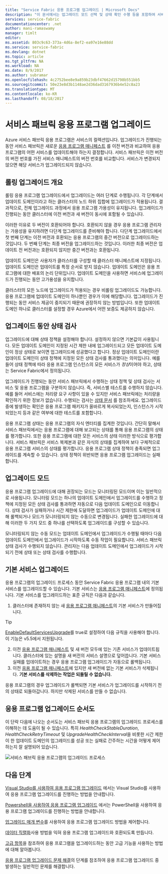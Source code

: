 ```yaml
---
title: "Service Fabric 응용 프로그램 업그레이드 | Microsoft Docs"
description: "이 문서에서는 업그레이드 모드 선택 및 상태 확인 수행 등을 포함하여 서비스 패브릭 응용 프로그램 업그레이드를 소개합니다."
services: service-fabric
documentationcenter: .net
author: mani-ramaswamy
manager: timlt
editor: 
ms.assetid: 803c9c63-373a-4d6a-8ef2-ea97e16e88dd
ms.service: service-fabric
ms.devlang: dotnet
ms.topic: article
ms.tgt_pltfrm: NA
ms.workload: NA
ms.date: 8/9/2017
ms.author: subramar
ms.openlocfilehash: 4c2752bee8e9a859b23dbf47662d15798b551bb5
ms.sourcegitcommit: 50e23e8d3b1148ae2d36dad3167936b4e52c8a23
ms.translationtype: MT
ms.contentlocale: ko-KR
ms.lasthandoff: 08/18/2017
---
```

# <a name="service-fabric-application-upgrade"></a>서비스 패브릭 응용 프로그램 업그레이드
Azure 서비스 패브릭 응용 프로그램은 서비스의 컬렉션입니다. 업그레이드가 진행되는 동안 서비스 패브릭은 새로운 [응용 프로그램 매니페스트](service-fabric-application-model.md#describe-an-application) 를 이전 버전과 비교하여 응용 프로그램의 어떤 서비스를 업데이트해야 하는지 결정합니다. 서비스 패브릭은 이전 버전의 버전 번호를 가진 서비스 매니페스트의 버전 번호를 비교합니다. 서비스가 변경되지 않으면 해당 서비스가 업그레이드되지 않습니다.

## <a name="rolling-upgrades-overview"></a>롤링 업그레이드 개요
롤링 응용 프로그램 업그레이드에서 업그레이드는 여러 단계로 수행됩니다. 각 단계에서 업데이트 도메인이라고 하는 클러스터의 노드 하위 집합에 업그레이드가 적용됩니다. 결과적으로, 전체 업그레이드 과정에서 응용 프로그램 가용성이 유지됩니다. 업그레이드가 진행되는 동안 클러스터에 이전 버전과 새 버전이 동시에 포함될 수 있습니다.

이러한 이유로 두 버전이 호환되어야 합니다. 호환되지 않을 경우 응용 프로그램 관리자는 가용성을 유지하려면 다단계 업그레이드를 준비해야 합니다. 다단계 업그레이드에서 첫 번째 단계는 이전 버전과 호환되는 응용 프로그램의 중간 버전으로 업그레이드하는 것입니다. 두 번째 단계는 최종 버전을 업그레이드하는 것입니다. 이러한 최종 버전은 업데이트 전 버전과는 호환되지 않지만 중간 버전과는 호환됩니다.

업데이트 도메인은 사용자가 클러스터를 구성할 때 클러스터 매니페스트에 지정됩니다. 업데이트 도메인은 업데이트를 특정 순서로 받지 않습니다. 업데이트 도메인은 응용 프로그램에 대한 배포의 논리 단위입니다. 업데이트 도메인을 사용하면 서비스에 업그레이드가 진행되는 동안 고가용성을 유지합니다.

클러스터의 모든 노드에 업그레이드가 적용되는 경우 비롤링 업그레이드도 가능합니다. 응용 프로그램에 업데이트 도메인이 하나뿐인 경우가 이에 해당합니다. 업그레이드가 진행되는 동안 서비스 제공이 중지되기 때문에 권장하지 않는 방법입니다. 또한 업데이트 도메인 하나로 클러스터를 설정할 경우 Azure에서 어떤 보증도 제공하지 않습니다.

## <a name="health-checks-during-upgrades"></a>업그레이드 동안 상태 검사
업그레이드에 대해 상태 정책을 설정해야 합니다. 설정하지 않으면 기본값이 사용됩니다. 모든 업데이트 도메인이 지정된 시간 제한 내에 업그레이드되고 모든 업데이트 도메인이 정상 상태로 보이면 업그레이드에 성공했다고 합니다.  정상 업데이트 도메인이란 업데이트 도메인이 상태 정책에 지정된 모든 상태 검사를 통과했다는 의미입니다. 예를 들어 상태 정책에 따라 응용 프로그램 인스턴스의 모든 서비스가 *정상*이어야 하고, 상태는 Service Fabric에서 정의됩니다.

업그레이드가 진행되는 동안 서비스 패브릭에서 수행하는 상태 정책 및 상태 검사는 서비스 및 응용 프로그램을 구분하지 않습니다. 즉, 서비스별 테스트를 수행하지 않습니다.  예를 들어 서비스에는 처리량 요구 사항이 있을 수 있지만 서비스 패브릭에는 처리량을 확인하기 위한 정보가 없습니다. 수행되는 검사는 [상태 문서](service-fabric-health-introduction.md) 를 참조하세요. 업그레이드 중에 발생하는 확인은 응용 프로그램 패키지가 올바르게 복사되었는지, 인스턴스가 시작되었는지 등과 같은 여부에 대한 테스트를 포함합니다.

응용 프로그램 상태는 응용 프로그램의 자식 엔터티를 집계한 것입니다. 간단히 말해서 서비스 패브릭에서는 응용 프로그램에 대해 보고되는 상태를 통해 응용 프로그램의 상태를 평가합니다. 또한 응용 프로그램에 대한 모든 서비스의 상태 이러한 방식으로 평가합니다. 서비스 패브릭은 서비스 복제본과 같은 자식의 상태를 집계하여 보다 구체적으로 응용 프로그램 서비스의 상태를 평가합니다. 응용 프로그램 상태 정책이 충족되면 업그레이드를 계속할 수 있습니다. 상태 정책이 위반되면 응용 프로그램 업그레이드는 실패합니다.

## <a name="upgrade-modes"></a>업그레이드 모드
응용 프로그램 업그레이드에 대해 권장되는 모드는 모니터링된 모드이며 이는 일반적으로 사용됩니다. 모니터링 모드는 하나의 업데이트 도메인에서 업그레이드를 수행하고 정책에 지정된 모든 상태 검사를 통과하면 자동으로 다음 업데이트 도메인으로 이동합니다.  상태 검사가 실패하거나 시간 제한에 도달하면 업그레이드가 업데이트 도메인에 대해 롤백되거나 모드가 모니터링되지 않는 수동으로 변경됩니다. 실패한 업그레이드에 대해 이러한 두 가지 모드 중 하나를 선택하도록 업그레이드를 구성할 수 있습니다. 

모니터링되지 않는 수동 모드는 업데이트 도메인에서 업그레이드가 수행될 때마다 다음 업데이트 도메인에서 업그레이드가 시작하도록 수동 작업이 필요합니다. 서비스 패브릭 상태 검사가 수행되지 않습니다. 관리자는 다음 업데이트 도메인에서 업그레이드가 시작되기 전에 상태 또는 상태 검사를 수행합니다.

## <a name="upgrade-default-services"></a>기본 서비스 업그레이드
응용 프로그램의 업그레이드 프로세스 동안 Service Fabric 응용 프로그램 내의 기본 서비스를 업그레이드할 수 있습니다. 기본 서비스는 [응용 프로그램 매니페스트](service-fabric-application-model.md#describe-an-application)에 정의됩니다. 기본 서비스를 업그레이드하는 표준 규칙은 다음과 같습니다.

1. 클러스터에 존재하지 않는 새 [응용 프로그램 매니페스트](service-fabric-application-model.md#describe-an-application)의 기본 서비스가 만들어집니다.
> [!TIP]
> [EnableDefaultServicesUpgrade](service-fabric-cluster-fabric-settings.md#fabric-settings-that-you-can-customize)를 true로 설정하여 다음 규칙을 사용해야 합니다. 이 기능은 v5.5에서 지원됩니다.

2. 이전 [응용 프로그램 매니페스트](service-fabric-application-model.md#describe-an-application) 및 새 버전 모두에 있는 기존 서비스가 업데이트됩니다. 클러스터에 있는 설명을 새 버전의 서비스 설명으로 덮어씁니다. 기본 서비스 실패를 업데이트하는 경우 응용 프로그램 업그레이드가 자동으로 롤백됩니다.
3. 이전 [응용 프로그램 매니페스트](service-fabric-application-model.md#describe-an-application)에 있지만 새 버전에 없는 기본 서비스가 삭제됩니다. **기본 서비스를 삭제하는 작업은 되돌릴 수 없습니다.**

응용 프로그램의 경우 업그레이드가 롤백되면 기본 서비스가 업그레이드를 시작하기 전의 상태로 되돌아갑니다. 하지만 삭제된 서비스를 만들 수 없습니다.

## <a name="application-upgrade-flowchart"></a>응용 프로그램 업그레이드 순서도
이 단락 다음에 나오는 순서도는 서비스 패브릭 응용 프로그램의 업그레이드 프로세스를 이해하는 데 도움이 될 수 있습니다. 특히 *HealthCheckStableDuration*, *HealthCheckRetryTimeout* 및 *UpgradeHealthCheckInterval*을 비롯한 시간 제한이 한 업데이트 도메인의 업그레이드를 성공 또는 실패로 간주하는 시간을 어떻게 제어하는지 잘 설명되어 있습니다.

![서비스 패브릭 응용 프로그램의 업그레이드 프로세스][image]

## <a name="next-steps"></a>다음 단계
[Visual Studio를 사용하여 응용 프로그램 업그레이드](service-fabric-application-upgrade-tutorial.md) 에서는 Visual Studio를 사용하여 응용 프로그램 업그레이드를 진행하는 방법을 안내합니다.

[Powershell을 사용하여 응용 프로그램 업그레이드](service-fabric-application-upgrade-tutorial-powershell.md) 에서는 PowerShell을 사용하여 응용 프로그램 업그레이드를 진행하는 방법을 안내합니다.

[업그레이드 매개 변수](service-fabric-application-upgrade-parameters.md)를 사용하여 응용 프로그램 업그레이드 방법을 제어합니다.

[데이터 직렬화](service-fabric-application-upgrade-data-serialization.md)사용 방법을 익혀 응용 프로그램 업그레이드와 호환되도록 만듭니다.

[고급 항목](service-fabric-application-upgrade-advanced.md)을 참조하여 응용 프로그램을 업그레이드하는 동안 고급 기능을 사용하는 방법에 대해 알아봅니다.

[응용 프로그램 업그레이드 문제 해결](service-fabric-application-upgrade-troubleshooting.md)의 단계를 참조하여 응용 프로그램 업그레이드 중 발생하는 일반적인 문제를 해결합니다.

[image]: media/service-fabric-application-upgrade/service-fabric-application-upgrade-flowchart.png

